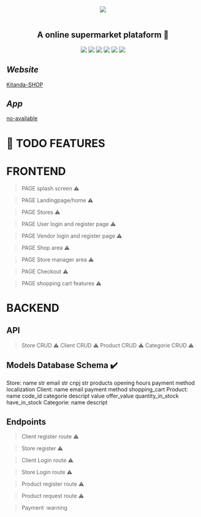 <div align='center'>
    <img src='https://user-images.githubusercontent.com/55309160/108445470-356e7380-723b-11eb-8615-0f560f338f8d.png'></img><br/><br/>
    <h2><b>A online supermarket plataform 💸</b></h2>
    <img src='https://img.shields.io/badge/Python-3.8-blue'></img>
    <img src='https://img.shields.io/badge/Django-3-green'></img>
    <img src='https://img.shields.io/badge/Django REST Framework-3.12.x-red'></img>
    <img src='https://img.shields.io/badge/React-16.13.x-blue'></img>
    <img src='https://img.shields.io/badge/React Native-0.63-blue'></img>
    <img src='https://img.shields.io/github/license/Mika-IO/thenkuest'></img>
    
</div>

## *Website*

[Kitanda-SHOP](https://www.kitanda.shop/)

## *App*

[no-available]()
# :pushpin: **TODO FEATURES** 
# FRONTEND

> PAGE splash screen :warning:

> PAGE Landingpage/home :warning:

> PAGE Stores :warning:

> PAGE User login and register page :warning:

> PAGE Vendor login and register page :warning:

> PAGE Shop area :warning:

> PAGE Store manager area :warning:

> PAGE Checkout :warning:

> PAGE shopping cart  features :warning:

# BACKEND

## API

> Store CRUD :warning:
> Client CRUD :warning:
> Product CRUD :warning:
> Categorie CRUD :warning:

## Models Database Schema :heavy_check_mark:

 Store:
    name str
    email str
    cnpj str
    products
    opening hours
    payment method
    localization
 Client:
    name 
    email
    payment method
    shopping_cart
 Product:
    name
    code_id
    categorie
    descript
    value
    offer_value
    quantity_in_stock
    have_in_stock
 Categorie:
    name 
    descript

## Endpoints

> Client register route :warning:

> Store register :warning:

> Client Login route :warning:

> Store Login route :warning:

> Product register route :warning:

> Product request route :warning:

> Payment :warning

